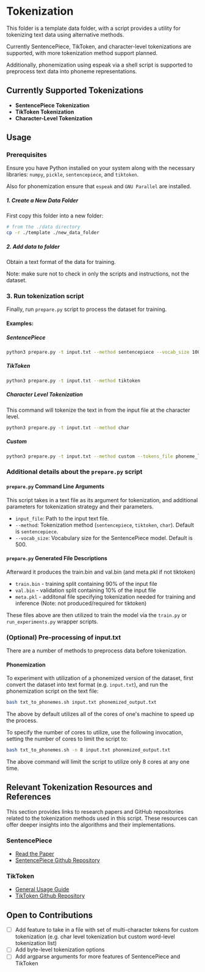 # Tokenization

This folder is a template data folder, with a script provides a utility for
tokenizing text data using alternative methods.

Currently SentencePiece, TikToken, and character-level tokenizations are
supported, with more tokenization method support planned.

Additionally, phonemization using espeak via a shell script is supported to
preprocess text data into phoneme representations.

## Currently Supported Tokenizations

- **SentencePiece Tokenization**
- **TikToken Tokenization**
- **Character-Level Tokenization**

## Usage

### Prerequisites

Ensure you have Python installed on your system along with the necessary
libraries: `numpy`, `pickle`, `sentencepiece`, and `tiktoken`.

Also for phonemization ensure that `espeak` and `GNU Parallel` are installed.

##### 1. Create a New Data Folder

First copy this folder into a new folder:

```bash
# from the ./data directory
cp -r ./template ./new_data_folder
```

##### 2. Add data to folder

Obtain a text format of the data for training.

Note: make sure not to check in only the scripts and instructions, not the dataset.

### 3. Run tokenization script

Finally, run `prepare.py` script to process the dataset for training.

#### Examples:

##### SentencePiece

```bash
python3 prepare.py -t input.txt --method sentencepiece --vocab_size 1000
```

##### TikToken

```bash
python3 prepare.py -t input.txt --method tiktoken
```

##### Character Level Tokenization

This command will tokenize the text in from the input file at the character level.

```bash
python3 prepare.py -t input.txt --method char
```

##### Custom

```bash
python3 prepare.py -t input.txt --method custom --tokens_file phoneme_list.txt
```

### Additional details about the `prepare.py` script

#### `prepare.py` Command Line Arguments

This script takes in a text file as its argument for tokenization, and
additional parameters for tokenization strategy and their parameters.

- `input_file`: Path to the input text file.
- `--method`: Tokenization method (`sentencepiece`, `tiktoken`, `char`). Default is `sentencepiece`.
- `--vocab_size`: Vocabulary size for the SentencePiece model. Default is 500.

#### `prepare.py` Generated File Descriptions

Afterward it produces the train.bin and val.bin (and meta.pkl if not tiktoken)
* `train.bin` - training split containing 90% of the input file
* `val.bin` - validation split containing 10% of the input file
* `meta.pkl` - additonal file specifying tokenization needed for training and inference (Note: not produced/required for tiktoken)

These files above are then utilized to train the model via the `train.py` or
`run_experiments.py` wrapper scripts.

### (Optional) Pre-processing of input.txt

There are a number of methods to preprocess data before tokenization.

#### Phonemization

To experiment with utilization of a phonemized version of the dataset, first
convert the dataset into text format (e.g. `input.txt`), and run the
phonemization script on the text file:

```bash
bash txt_to_phonemes.sh input.txt phonemized_output.txt
```

The above by default utilizes all of the cores of one's machine to speed up the
process.

To specify the number of cores to utilize, use the following invocation, setting
the number of cores to limit the script to:

```bash
bash txt_to_phonemes.sh -n 8 input.txt phonemized_output.txt
```

The above command will limit the script to utilize only 8 cores at any one time.

## Relevant Tokenization Resources and References

This section provides links to research papers and GitHub repositories related to the tokenization methods used in this script. These resources can offer deeper insights into the algorithms and their implementations.

### SentencePiece

- [Read the Paper](https://arxiv.org/abs/1808.06226)
- [SentencePiece Github Repository](https://github.com/google/sentencepiece)

### TikToken

- [General Usage Guide](https://github.com/openai/openai-cookbook/blob/main/examples/How_to_count_tokens_with_tiktoken.ipynb)
- [TikToken Github Repository](https://github.com/openai/tiktoken)

## Open to Contributions

- [ ] Add feature to take in a file with set of multi-character tokens for custom tokenization (e.g. char level tokenization but custom word-level tokenization list)
- [ ] Add byte-level tokenization options
- [ ] Add argparse arguments for more features of SentencePiece and TikToken
